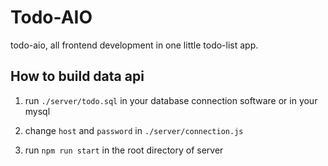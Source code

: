 # Todo-AIO

todo-aio, all frontend development in one little todo-list app.

## How to build data api

1. run `./server/todo.sql` in your database connection software or in your mysql

2. change `host` and `password` in `./server/connection.js`

3. run `npm run start` in the root directory of server
